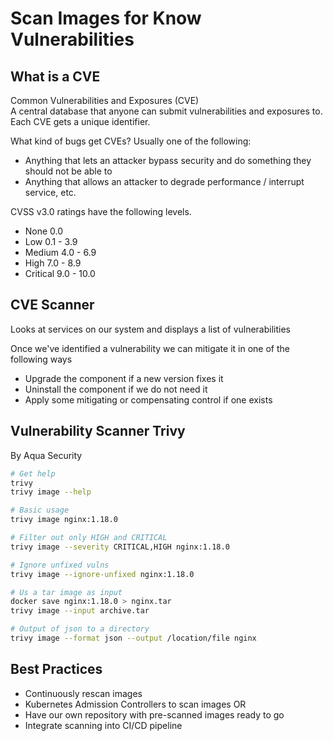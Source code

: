 # Scan Images for Know Vulnerabilities

## What is a CVE

Common Vulnerabilities and Exposures (CVE)  
A central database that anyone can submit vulnerabilities and exposures to.  Each CVE gets a unique identifier.

What kind of bugs get CVEs?  Usually one of the following: 
- Anything that lets an attacker bypass security and do something they should not be able to
- Anything that allows an attacker to degrade performance / interrupt service, etc. 

CVSS v3.0 ratings have the following levels.
- None 0.0
- Low 0.1 - 3.9
- Medium 4.0 - 6.9
- High 7.0 - 8.9
- Critical 9.0 - 10.0

## CVE Scanner

Looks at services on our system and displays a list of vulnerabilities  

Once we've identified a vulnerability we can mitigate it in one of the following ways

- Upgrade the component if a new version fixes it
- Uninstall the component if we do not need it
- Apply some mitigating or compensating control if one exists

## Vulnerability Scanner Trivy

By Aqua Security

```sh
# Get help
trivy 
trivy image --help

# Basic usage
trivy image nginx:1.18.0

# Filter out only HIGH and CRITICAL
trivy image --severity CRITICAL,HIGH nginx:1.18.0

# Ignore unfixed vulns
trivy image --ignore-unfixed nginx:1.18.0

# Us a tar image as input
docker save nginx:1.18.0 > nginx.tar
trivy image --input archive.tar

# Output of json to a directory
trivy image --format json --output /location/file nginx
```

## Best Practices

- Continuously rescan images
- Kubernetes Admission Controllers to scan images OR
- Have our own repository with pre-scanned images ready to go
- Integrate scanning into CI/CD pipeline

